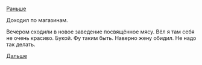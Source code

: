 [Раньше](2017.11.04.md)

Доходил по магазинам.

Вечером сходили в новое заведение посвящённое мясу.
Вёл я там себя не очень красиво. Букой. Фу таким быть. Наверно жену обидил. Не надо так делать.

[Дальше](2017.11.06.md)
